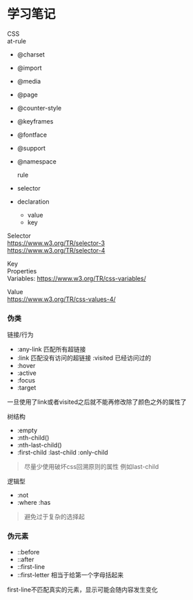 # 学习笔记

CSS  
  at-rule  
  
* @charset
* @import
* @media
* @page
* @counter-style
* @keyframes
* @fontface
* @support
* @namespace

  rule
  
* selector
* declaration
  * value
  * key 
  

Selector  
  https://www.w3.org/TR/selector-3  
  https://www.w3.org/TR/selector-4

Key  
  Properties  
  Variables: https://www.w3.org/TR/css-variables/
  
Value  
  https://www.w3.org/TR/css-values-4/
  
  
### 伪类

链接/行为

* :any-link 匹配所有超链接
* :link 匹配没有访问的超链接 :visited 已经访问过的
* :hover
* :active
* :focus
* :target

一旦使用了link或者visited之后就不能再修改除了颜色之外的属性了

树结构

* :empty
* :nth-child()
* :nth-last-child()
* :first-child :last-child :only-child

> 尽量少使用破坏css回溯原则的属性 例如last-child 

逻辑型

* :not
* :where :has

> 避免过于复杂的选择起

### 伪元素

* ::before
* ::after
* ::first-line
* ::first-letter 相当于给第一个字母括起来

first-line不匹配真实的元素，显示可能会随内容发生变化















  
  
  
  
  
  